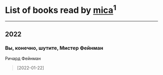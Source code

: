# List of books read by [mica](https://plus.google.com/u/0/103163807632858423947/)<sup>1</sup>
---

## 2022

### Вы, конечно, шутите, Мистер Фейнман
Ричард Фейнман
> [2022-01-22] 



